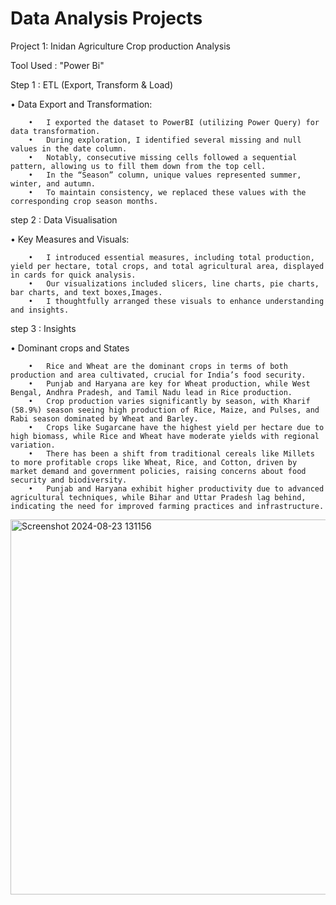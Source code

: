 
# Data Analysis Projects

Project 1: Inidan Agriculture Crop production Analysis

Tool Used :  "Power Bi"

Step 1 : ETL (Export, Transform & Load)
  
  • Data Export and Transformation:

        •	I exported the dataset to PowerBI (utilizing Power Query) for data transformation.
        •	During exploration, I identified several missing and null values in the date column.
        •	Notably, consecutive missing cells followed a sequential pattern, allowing us to fill them down from the top cell.
        •	In the “Season” column, unique values represented summer, winter, and autumn.
        •	To maintain consistency, we replaced these values with the corresponding crop season months.


step 2 : Data Visualisation

 • Key Measures and Visuals:
    
        •	I introduced essential measures, including total production, yield per hectare, total crops, and total agricultural area, displayed in cards for quick analysis.
        •	Our visualizations included slicers, line charts, pie charts, bar charts, and text boxes,Images.
        •	I thoughtfully arranged these visuals to enhance understanding and insights.


step 3 : Insights
 
 • Dominant crops and States
 
        •	Rice and Wheat are the dominant crops in terms of both production and area cultivated, crucial for India’s food security.
        •	Punjab and Haryana are key for Wheat production, while West Bengal, Andhra Pradesh, and Tamil Nadu lead in Rice production.
        •	Crop production varies significantly by season, with Kharif (58.9%) season seeing high production of Rice, Maize, and Pulses, and Rabi season dominated by Wheat and Barley.
        •	Crops like Sugarcane have the highest yield per hectare due to high biomass, while Rice and Wheat have moderate yields with regional variation.
        •	There has been a shift from traditional cereals like Millets to more profitable crops like Wheat, Rice, and Cotton, driven by market demand and government policies, raising concerns about food security and biodiversity.
        •	Punjab and Haryana exhibit higher productivity due to advanced agricultural techniques, while Bihar and Uttar Pradesh lag behind, indicating the need for improved farming practices and infrastructure.


  <img width="1100" height="600"  alt="Screenshot 2024-08-23 131156" src="https://github.com/user-attachments/assets/85683dc0-1e8a-4880-89e5-44f943913604">
